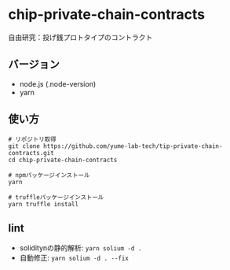 # chip-private-chain-contracts
自由研究：投げ銭プロトタイプのコントラクト

## バージョン
* node.js (.node-version)
* yarn

## 使い方
```aidl
# リポジトリ取得
git clone https://github.com/yume-lab-tech/tip-private-chain-contracts.git
cd chip-private-chain-contracts

# npmパッケージインストール
yarn

# truffleパッケージインストール
yarn truffle install
```

## lint
* soliditynの静的解析:
`yarn solium -d .`
* 自動修正:
`yarn solium -d . --fix`
